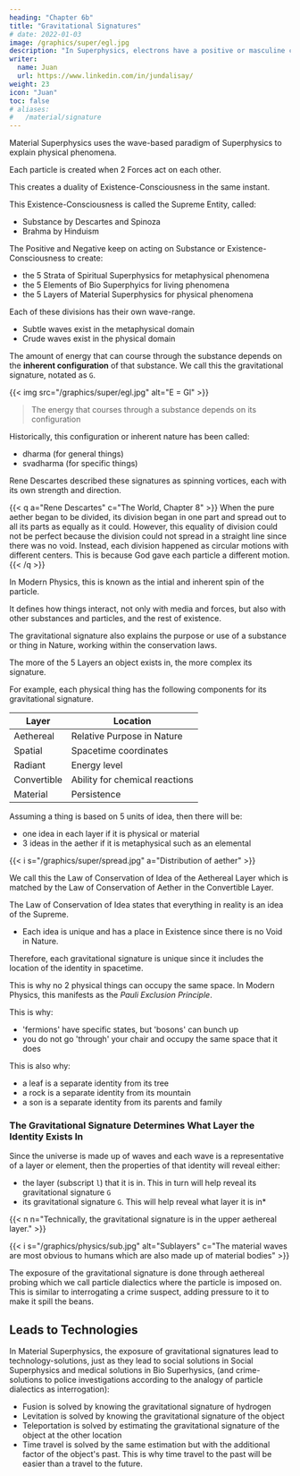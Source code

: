 ```yaml
---
heading: "Chapter 6b"
title: "Gravitational Signatures"
# date: 2022-01-03
image: /graphics/super/egl.jpg
description: "In Superphysics, electrons have a positive or masculine charge, while protons have a negative or feminine charge"
writer:
  name: Juan
  url: https://www.linkedin.com/in/jundalisay/
weight: 23
icon: "Juan"
toc: false
# aliases:
#   /material/signature
---
```




<!-- {{< dc t="Principles" >}}
Principles | Assertions
--- | ---
The Law of Conservation of Idea in Physical Reality  | This manifests as Gravitational Signatures
{{< /dc >}} -->


Material Superphysics uses the wave-based paradigm of Superphysics to explain physical phenomena. 

Each particle is created when 2 Forces act on each other. 

This creates a duality of Existence-Consciousness in the same instant.

This Existence-Consciousness is called the Supreme Entity, called:
- Substance by Descartes and Spinoza 
- Brahma by Hinduism

The Positive and Negative keep on acting on Substance or Existence-Consciousness to create:
- the 5 Strata of Spiritual Superphysics for metaphysical phenomena
- the 5 Elements of Bio Superphyics for living phenomena
- the 5 Layers of Material Superphysics for physical phenomena

Each of these divisions has their own wave-range.

- Subtle waves exist in the metaphysical domain
- Crude waves exist in the physical domain

The amount of energy that can course through the substance depends on the **inherent configuration** of that substance. We call this the gravitational signature, notated as `G`.

{{< img src="/graphics/super/egl.jpg" alt="E = Gl" >}}

> The energy that courses through a substance depends on its configuration


Historically, this configuration or inherent nature has been called:
- dharma (for general things)
- svadharma (for specific things)

Rene Descartes described these signatures as spinning vortices, each with its own strength and direction. 

{{< q a="Rene Descartes" c="The World, Chapter 8" >}}
When the pure aether began to be divided, its division began in one part and spread out to all its parts as equally as it could. However, this equality of division could not be perfect because the division could not spread in a straight line since there was no void. Instead, each division happened as circular motions with different centers. This is because God gave each particle a different motion.
{{< /q >}}


In Modern Physics, this is known as the intial and inherent spin of the particle. 

It defines how things interact, not only with media and forces, but also with other substances and particles, and the rest of existence. 

The gravitational signature also explains the purpose or use of a substance or thing in Nature, working within the conservation laws.

The more of the 5 Layers an object exists in, the more complex its signature. 

For example, each physical thing has the following components for its gravitational signature.

Layer | Location
--- | ---
Aethereal | Relative Purpose in Nature
Spatial | Spacetime coordinates
Radiant | Energy level
Convertible | Ability for chemical reactions 
Material | Persistence

Assuming a thing is based on 5 units of idea, then there will be:
- one idea in each layer if it is physical or material 
- 3 ideas in the aether if it is metaphysical such as an elemental

{{< i s="/graphics/super/spread.jpg" a="Distribution of aether" >}} 

We call this the Law of Conservation of Idea of the Aethereal Layer which is matched by the Law of Conservation of Aether in the Convertible Layer. 

The Law of Conservation of Idea states that everything in reality is an idea of the Supreme.
- Each idea is unique and has a place in Existence since there is no Void in Nature.

Therefore, each gravitational signature is unique since it includes the location of the identity in spacetime. 

This is why no 2 physical things can occupy the same space. In Modern Physics, this manifests as the *Pauli Exclusion Principle*.

This is why:
- 'fermions' have specific states, but 'bosons' can bunch up
- you do not go 'through' your chair and occupy the same space that it does 

This is also why:
- a leaf is a separate identity from its tree
- a rock is a separate identity from its mountain
- a son is a separate identity from its parents and family  

<!-- However, above the spatial layer, everything can be at one place since space is no longer relevant. 

At that point,the wave nature of gravitational signatures becomes obvious. This leads to different qualities of identities as nodes. 
- Some nodes can be complex with so many waves in it
- Some nodes can be simple with just a few waves
- Some nodes can be subtle, made of thin waves that can wrap around the thick ones
- Some nodes can be crude, with thick waves that have less flexibility -->

<!-- This uniqueness is denoted in reality by a metaphysical signature which determines:

1. What Layer or physical body it exists as
2. What potential motions it can do 

Since motion is more striking to the mind, we call these as gravitational signatures or `G`. Each `G` when deployed in physical reality is known as the **monad** or qoa1. -->

<!-- interaction between these identities creates movement  -->


### The Gravitational Signature Determines What Layer the Identity Exists In

Since the universe is made up of waves and each wave is a representative of a layer or element, then the properties of that identity will reveal either:
- the layer (subscript `l`) that it is in. This in turn will help reveal its gravitational signature `G` 
- its gravitational signature `G`. This will help reveal what layer it is in*

{{< n n="Technically, the gravitational signature is in the upper aethereal layer." >}}


{{< i s="/graphics/physics/sub.jpg" alt="Sublayers" c="The material waves are most obvious to humans which are also made up of material bodies" >}}


The exposure of the gravitational signature is done through aethereal probing which we call particle dialectics where the particle is imposed on. This is similar to interrogating a crime suspect, adding pressure to it to make it spill the beans. 


## Leads to Technologies 

In Material Superphysics, the exposure of gravitational signatures lead to technology-solutions, just as they lead to social solutions in Social Superphysics and medical solutions in Bio Superhysics, (and crime-solutions to police investigations according to the analogy of particle dialectics as interrogation):

- Fusion is solved by knowing the gravitational signature of hydrogen
- Levitation is solved by knowing the gravitational signature of the object
- Teleportation is solved by estimating the gravitational signature of the object at the other location 
- Time travel is solved by the same estimation but with the additional factor of the object's past. This is why time travel to the past will be easier than a travel to the future. 



<!-- The resulting energy can be used to reveal the G just as the G can be used to reveal the potential energy of the identity. 

This `G` is the "gravitational signature" and is really supposed to be `D` as dharma or `T` as tao or True Nature of Socrates. But that would turn away Westerners who have a distaste for non-Western ideas (which is a no-no if we are to unify the human species and put everyone, East and West, 'on the same page'). 

So we can stick with `G` as invented by the British Newton. 
- Like Newton, Socrates would think that this `G` is inherent to the body as what "objects carry in them"
- But unlike Newton who believed that `G` came from a material mass, the Socratic `G` comes from a metaphysical "true nature" which the Hindus call Dharma. 

In this way, the Socratic `G` still ends up as `D` if the thinking person chases it down. You could even say that `G` is the metaphysical DNA of everything in existence that dictates what movements it can do, and actually manifests as the DNA in physical living cells.
 -->

<!-- ### The Gravitational Signature is the Foundation of an Identity's Nature or its Motion


Aside from determining the Layer, a gravitational signature also determines the range of motions that arise from the attraction or repulsion by its affinity or difference with the other signatures, whether they are from objects, entities, or minds within the same layer.

Lower layers are affected by higher layers, but higher layers are unaffected by the lower. For example, light is affected by gravity, but gravity is not affected by light.


Layer | Motion Carriers (media)
--- | ---
Aethereal | Monad
Spacetime | Timespace
Radiant | Virtual Photons
Convertible | W Bosons 
 -->

<!-- Layer | Positive or Attraction | Negative or Repulsion 
--- | --- | ---
Aethereal | Attraction of related ideas and minds | Replusion of opposing ones
Spatial | Attraction to massive objects (vortices) | Repulsion to immaterial objects (non-vortices)
Radiant | Attraction of opposite charges | Repulsion of like charges
Convertible | Noninteraction that leads to nondecay | Interaction that decays the particle
Material | Gluons that form matter | Particle collisions that destroy that matter and convert them to spacetime) -->
 <!-- through the Law of Conservation of Idea -->

<!-- Knowing the `G` and the layer can also reveal what kind of particle it is. For example, the antimatter are created by the free aether aiming to upgrade matter.

Layer | Antiparticle
--- | ---
Radiant | positron :: -a(r)
Convertible | antineutrino :: -a(c)
Material | antihydrogen :: -a(H)

{{< img alt="Korean BTS quantum physics" src="https://sorasystem.sirv.com/photos/btsband.jpg" cap="Gravitational signatures explain why some people are attracted and gravitate towards KPop while others are repulsed by them. In theory, this means that peace and harmony can be achieved granularly by knowing the Gravitational signatures of everyone in order to reduce the repulsion of minds, and generally by imposing higher-layer ideas like virtue (this virtue-based socio-political system is then the job of Social Superphysics)" >}} -->
